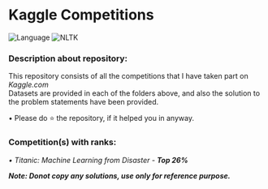 # Kaggle Competitions
![Language](https://img.shields.io/badge/Language-Python-brightgreen.svg) ![NLTK](https://img.shields.io/badge/Library-sklearn-orange.svg)

### Description about repository:
This repository consists of all the competitions that I have taken part on _Kaggle.com_<br/>
Datasets are provided in each of the folders above, and also the solution to the problem statements have been provided.<br/>

• Please do ⭐ the repository, if it helped you in anyway.<br/>

### Competition(s) with ranks:
_• Titanic: Machine Learning from Disaster - **Top 26%**_<br/>

**_Note: Donot copy any solutions, use only for reference purpose._**<br/>
